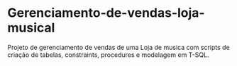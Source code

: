 # Gerenciamento-de-vendas-loja-musical
Projeto de gerenciamento de vendas de uma Loja de musica com scripts de criação de tabelas, constraints, procedures e modelagem em T-SQL.
